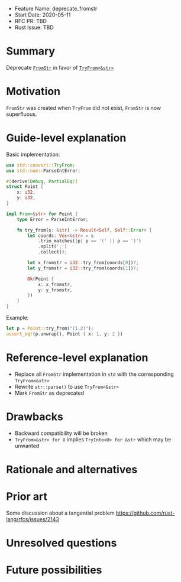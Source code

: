 - Feature Name: deprecate_fromstr
- Start Date: 2020-05-11
- RFC PR: TBD
- Rust Issue: TBD

# Summary
[summary]: #summary

Deprecate [`FromStr`](https://doc.rust-lang.org/std/str/trait.FromStr.html) in favor of [`TryFrom<&str>`](https://doc.rust-lang.org/std/convert/trait.TryFrom.html)

# Motivation
[motivation]: #motivation

`FromStr` was created when `TryFrom` did not exist, `FromStr` is now superfluous.

# Guide-level explanation
[guide-level-explanation]: #guide-level-explanation

Basic implementation:
```rust
use std::convert::TryFrom;
use std::num::ParseIntError;

#[derive(Debug, PartialEq)]
struct Point {
    x: i32,
    y: i32,
}

impl From<&str> for Point {
    type Error = ParseIntError;

    fn try_from(s: &str) -> Result<Self, Self::Error> {
        let coords: Vec<&str> = s
            .trim_matches(|p| p == '(' || p == ')')
            .split(',')
            .collect();

        let x_fromstr = i32::try_from(coords[0])?;
        let y_fromstr = i32::try_from(coords[1])?;

        Ok(Point {
            x: x_fromstr,
            y: y_fromstr,
        })
    }
}
```

Example:
```rust
let p = Point::try_from("(1,2)");
assert_eq!(p.unwrap(), Point { x: 1, y: 2 })
```

# Reference-level explanation
[reference-level-explanation]: #reference-level-explanation

- Replace all `FromStr` implementation in `std` with the corresponding `TryFrom<&str>`
- Rewrite `str::parse()` to use `TryFrom<&str>`
- Mark `FromStr` as deprecated

# Drawbacks
[drawbacks]: #drawbacks

- Backward compatibility will be broken
- `TryFrom<&str> for U` implies `TryInto<U> for &str` which may be unwanted

# Rationale and alternatives
[rationale-and-alternatives]: #rationale-and-alternatives

# Prior art
[prior-art]: #prior-art

Some discussion about a tangential problem https://github.com/rust-lang/rfcs/issues/2143

# Unresolved questions
[unresolved-questions]: #unresolved-questions

# Future possibilities
[future-possibilities]: #future-possibilities
